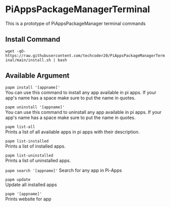 # PiAppsPackageManagerTerminal
This is a prototype of PiAppsPackageManager terminal commands

## Install Command
`wget -qO- https://raw.githubusercontent.com/techcoder20/PiAppsPackageManagerTerminal/main/install.sh | bash`

## Available Argument

`papm install '[appname]'`  
You can use this command to install any app available in pi apps. If your app's name has a space make sure to put the name in quotes.  

`papm uninstall '[appname]'`  
You can use this command to uninstall any app available in pi apps. If your app's name has a space make sure to put the name in quotes.  

`papm list-all`  
Prints a list of all available apps in pi apps with their description.  

`papm list-installed`  
Prints a list of installed apps.  

`papm list-uninstalled`  
Prints a list of uninstalled apps.  

`papm search '[appname]'`
Search for any app in Pi-Apps

`papm update`  
Update all installed apps

`papm '[appname]'`  
Prints website for app
